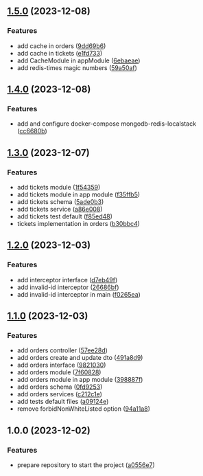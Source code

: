 ## [1.5.0](https://github.com/WanderDinizVeloso/queue-free/compare/1.4.0...1.5.0) (2023-12-08)


### Features

* add cache in orders ([9dd69b6](https://github.com/WanderDinizVeloso/queue-free/commit/9dd69b663597adb6b84526377ea42ce77a9f4428))
* add cache in tickets ([e1fd733](https://github.com/WanderDinizVeloso/queue-free/commit/e1fd73376ad77effd44266466e2d151ae14dc9bb))
* add CacheModule in appModule ([6ebaeae](https://github.com/WanderDinizVeloso/queue-free/commit/6ebaeaef10b334055ea6bcfda62917ea90cd9cae))
* add redis-times magic numbers ([59a50af](https://github.com/WanderDinizVeloso/queue-free/commit/59a50af1f048083eaa4d8b3a430b38d509a80f3e))

## [1.4.0](https://github.com/WanderDinizVeloso/queue-free/compare/1.3.0...1.4.0) (2023-12-08)


### Features

* add and configure docker-compose mongodb-redis-localstack ([cc6680b](https://github.com/WanderDinizVeloso/queue-free/commit/cc6680be9ba3b399a3589e0093a991006da8dcd4))

## [1.3.0](https://github.com/WanderDinizVeloso/queue-free/compare/1.2.0...1.3.0) (2023-12-07)


### Features

* add tickets module ([1f54359](https://github.com/WanderDinizVeloso/queue-free/commit/1f54359c95a73a84f5e4fe8c1499167143321d12))
* add tickets module in app module ([f35ffb5](https://github.com/WanderDinizVeloso/queue-free/commit/f35ffb5aa1ef5cfe3806b881537100b050ff3baa))
* add tickets schema ([5ade0b3](https://github.com/WanderDinizVeloso/queue-free/commit/5ade0b3259478f4af05c3f4046dd3cfb983eade4))
* add tickets service ([a86e008](https://github.com/WanderDinizVeloso/queue-free/commit/a86e0085df5152e0d37d62b370890f563b504125))
* add tickets test default ([f85ed48](https://github.com/WanderDinizVeloso/queue-free/commit/f85ed48eec331ec894a6c6e7ddc71f33d54653b8))
* tickets implementation in orders ([b30bbc4](https://github.com/WanderDinizVeloso/queue-free/commit/b30bbc4a58ce6416b622f9888b8fa341db9e5195))

## [1.2.0](https://github.com/WanderDinizVeloso/queue-free/compare/1.1.0...1.2.0) (2023-12-03)


### Features

* add interceptor interface ([d7eb49f](https://github.com/WanderDinizVeloso/queue-free/commit/d7eb49fb12c5b814ca17439029bb80ef004afe5d))
* add invalid-id interceptor ([26686bf](https://github.com/WanderDinizVeloso/queue-free/commit/26686bfdf44f181da48b40109d72a7c9f45b6e38))
* add invalid-id interceptor in main ([f0265ea](https://github.com/WanderDinizVeloso/queue-free/commit/f0265ea2ebb19df95e61a2f05d67108916817734))

## [1.1.0](https://github.com/WanderDinizVeloso/queue-free/compare/1.0.0...1.1.0) (2023-12-03)


### Features

* add orders controller ([57ee28d](https://github.com/WanderDinizVeloso/queue-free/commit/57ee28d49c9886e6ade9c2147d12d516077ed1d7))
* add orders create and update dto ([491a8d9](https://github.com/WanderDinizVeloso/queue-free/commit/491a8d970fcef1fc7a915b2e58882aba8bc2ca7c))
* add orders interface ([9821030](https://github.com/WanderDinizVeloso/queue-free/commit/982103086818d074fb89bf924e528e4235a12373))
* add orders module ([7f60828](https://github.com/WanderDinizVeloso/queue-free/commit/7f608280a4e5d9e74bee0f0c342460f68d968f92))
* add orders module in app module ([398887f](https://github.com/WanderDinizVeloso/queue-free/commit/398887f66a5da82022bd968368ef28675210bed1))
* add orders schema ([0fd9253](https://github.com/WanderDinizVeloso/queue-free/commit/0fd9253f3b65c886e871e8ee0bab81b53b049938))
* add orders services ([c212c1e](https://github.com/WanderDinizVeloso/queue-free/commit/c212c1eb9706c47bc8376403e24442fa455063e6))
* add tests default files ([a09124e](https://github.com/WanderDinizVeloso/queue-free/commit/a09124e7ad49ab1fab8b65e7f8aaeda326cf7088))
* remove forbidNonWhiteListed option ([94a11a8](https://github.com/WanderDinizVeloso/queue-free/commit/94a11a8cd79756783448f19749e755cca7be0a66))

## 1.0.0 (2023-12-02)


### Features

* prepare repository to start the project ([a0556e7](https://github.com/WanderDinizVeloso/queue-free/commit/a0556e7c20a3dce5bbace6c4f7165816b4707da4))
